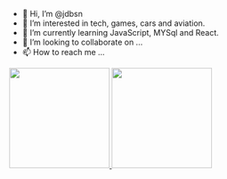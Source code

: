 - 👋 Hi, I’m @jdbsn
- 👀 I’m interested in tech, games, cars and aviation.
- 🌱 I’m currently learning JavaScript, MYSql and React.
- 💞️ I’m looking to collaborate on ...
- 📫 How to reach me ...

<!---
jdbsn/jdbsn is a ✨ special ✨ repository because its `README.md` (this file) appears on your GitHub profile.
You can click the Preview link to take a look at your changes.
--->

 <div>
  <a href="https://github.com/jdbsn">
   <img height="180em" src="https://github-readme-stats.vercel.app/api/top-langs/?username=jdbsn&layout=compact&langs_count=7&theme=dracula"/>
   <img height="180em" src="https://github-readme-stats.vercel.app/api?username=jdbsn&show_icons=true&theme=dracula&include_all_commits=true&count_private=true"/>
 </div>
